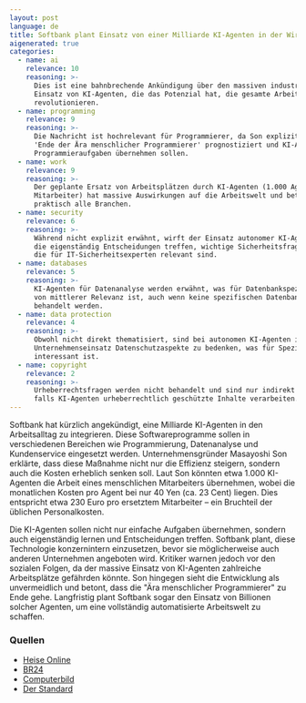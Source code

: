 ```yaml
---
layout: post
language: de
title: Softbank plant Einsatz von einer Milliarde KI-Agenten in der Wirtschaft
aigenerated: true
categories:
  - name: ai
    relevance: 10
    reasoning: >-
      Dies ist eine bahnbrechende Ankündigung über den massiven industriellen
      Einsatz von KI-Agenten, die das Potenzial hat, die gesamte Arbeitswelt zu
      revolutionieren.
  - name: programming
    relevance: 9
    reasoning: >-
      Die Nachricht ist hochrelevant für Programmierer, da Son explizit das
      'Ende der Ära menschlicher Programmierer' prognostiziert und KI-Agenten
      Programmieraufgaben übernehmen sollen.
  - name: work
    relevance: 9
    reasoning: >-
      Der geplante Ersatz von Arbeitsplätzen durch KI-Agenten (1.000 Agenten pro
      Mitarbeiter) hat massive Auswirkungen auf die Arbeitswelt und betrifft
      praktisch alle Branchen.
  - name: security
    relevance: 6
    reasoning: >-
      Während nicht explizit erwähnt, wirft der Einsatz autonomer KI-Agenten,
      die eigenständig Entscheidungen treffen, wichtige Sicherheitsfragen auf,
      die für IT-Sicherheitsexperten relevant sind.
  - name: databases
    relevance: 5
    reasoning: >-
      KI-Agenten für Datenanalyse werden erwähnt, was für Datenbankspezialisten
      von mittlerer Relevanz ist, auch wenn keine spezifischen Datenbankthemen
      behandelt werden.
  - name: data protection
    relevance: 4
    reasoning: >-
      Obwohl nicht direkt thematisiert, sind bei autonomen KI-Agenten im
      Unternehmenseinsatz Datenschutzaspekte zu bedenken, was für Spezialisten
      interessant ist.
  - name: copyright
    relevance: 2
    reasoning: >-
      Urheberrechtsfragen werden nicht behandelt und sind nur indirekt relevant,
      falls KI-Agenten urheberrechtlich geschützte Inhalte verarbeiten.
---
```


Softbank hat kürzlich angekündigt, eine Milliarde KI-Agenten in den Arbeitsalltag zu integrieren. Diese Softwareprogramme sollen in verschiedenen Bereichen wie Programmierung, Datenanalyse und Kundenservice eingesetzt werden. Unternehmensgründer Masayoshi Son erklärte, dass diese Maßnahme nicht nur die Effizienz steigern, sondern auch die Kosten erheblich senken soll. Laut Son könnten etwa 1.000 KI-Agenten die Arbeit eines menschlichen Mitarbeiters übernehmen, wobei die monatlichen Kosten pro Agent bei nur 40 Yen (ca. 23 Cent) liegen. Dies entspricht etwa 230 Euro pro ersetztem Mitarbeiter – ein Bruchteil der üblichen Personalkosten.

<!--more-->

Die KI-Agenten sollen nicht nur einfache Aufgaben übernehmen, sondern auch eigenständig lernen und Entscheidungen treffen. Softbank plant, diese Technologie konzernintern einzusetzen, bevor sie möglicherweise auch anderen Unternehmen angeboten wird. Kritiker warnen jedoch vor den sozialen Folgen, da der massive Einsatz von KI-Agenten zahlreiche Arbeitsplätze gefährden könnte. Son hingegen sieht die Entwicklung als unvermeidlich und betont, dass die "Ära menschlicher Programmierer" zu Ende gehe. Langfristig plant Softbank sogar den Einsatz von Billionen solcher Agenten, um eine vollständig automatisierte Arbeitswelt zu schaffen.

### Quellen
- [Heise Online](https://www.heise.de/news/Softbank-1-000-KI-Agenten-ersetzen-1-Arbeitsplatz-10490298.html)  
- [BR24](https://www.br.de/nachrichten/netzwelt/uebernehmen-ki-agenten-jetzt-die-wirtschaft,UrxKwwm)  
- [Computerbild](https://www.computerbild.de/artikel/News-Internet-Softbank-ersetzt-Programmierende-durch-Milliarden-KI-Agenten-39863351.html)  
- [Der Standard](https://www.derstandard.at/story/3000000279890/softbank-chef-son-die-zeit-in-der-menschen-programmieren-geht-zu-ende)  
